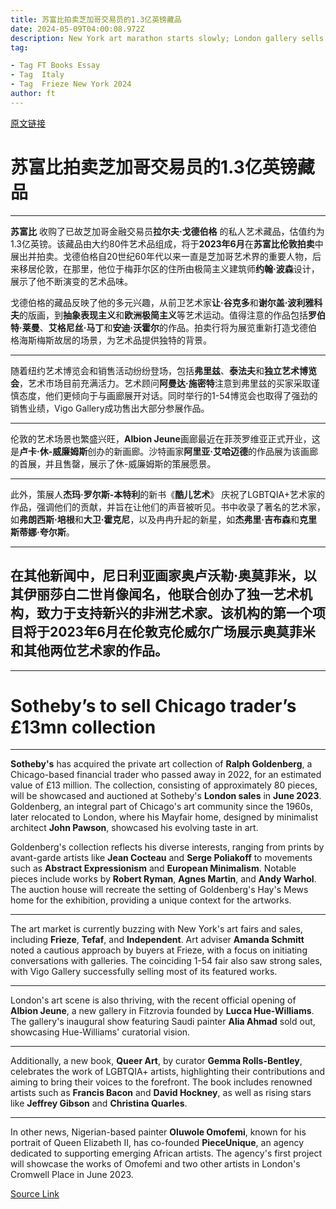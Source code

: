 ```yaml
---
title: 苏富比拍卖芝加哥交易员的1.3亿英镑藏品
date: 2024-05-09T04:00:08.972Z
description: New York art marathon starts slowly; London gallery sells out first show; new book highlights queer art
tag: 

- Tag FT Books Essay
- Tag  Italy
- Tag  Frieze New York 2024
author: ft
---
```


[原文链接](https://ft.com/content/89df7375-3791-426d-b463-7a6108cfdac9)

# 苏富比拍卖芝加哥交易员的1.3亿英镑藏品

---

**苏富比** 收购了已故芝加哥金融交易员**拉尔夫·戈德伯格** 的私人艺术藏品，估值约为1.3亿英镑。该藏品由大约80件艺术品组成，将于**2023年6月**在**苏富比伦敦拍卖**中展出并拍卖。戈德伯格自20世纪60年代以来一直是芝加哥艺术界的重要人物，后来移居伦敦，在那里，他位于梅菲尔区的住所由极简主义建筑师**约翰·波森**设计，展示了他不断演变的艺术品味。

戈德伯格的藏品反映了他的多元兴趣，从前卫艺术家**让·谷克多**和**谢尔盖·波利雅科夫**的版画，到**抽象表现主义**和**欧洲极简主义**等艺术运动。值得注意的作品包括**罗伯特·莱曼**、**艾格尼丝·马丁**和**安迪·沃霍尔**的作品。拍卖行将为展览重新打造戈德伯格海斯梅斯故居的场景，为艺术品提供独特的背景。

---

随着纽约艺术博览会和销售活动纷纷登场，包括**弗里兹**、**泰法夫**和**独立艺术博览会**，艺术市场目前充满活力。艺术顾问**阿曼达·施密特**注意到弗里兹的买家采取谨慎态度，他们更倾向于与画廊展开对话。同时举行的1-54博览会也取得了强劲的销售业绩，Vigo Gallery成功售出大部分参展作品。

---

伦敦的艺术场景也繁盛兴旺，**Albion Jeune**画廊最近在菲茨罗维亚正式开业，这是**卢卡·休-威廉姆斯**创办的新画廊。沙特画家**阿里亚·艾哈迈德**的作品展为该画廊的首展，并且售罄，展示了休-威廉姆斯的策展愿景。

---

此外，策展人**杰玛·罗尔斯-本特利**的新书《**酷儿艺术**》 庆祝了LGBTQIA+艺术家的作品，强调他们的贡献，并旨在让他们的声音被听见。书中收录了著名的艺术家，如**弗朗西斯·培根**和**大卫·霍克尼**，以及冉冉升起的新星，如**杰弗里·吉布森**和**克里斯蒂娜·夸尔斯**。

---

在其他新闻中，尼日利亚画家**奥卢沃勒·奥莫菲米**，以其伊丽莎白二世肖像闻名，他联合创办了**独一艺术**机构，致力于支持新兴的非洲艺术家。该机构的第一个项目将于2023年6月在伦敦克伦威尔广场展示奥莫菲米和其他两位艺术家的作品。
---

---

# Sotheby’s to sell Chicago trader’s £13mn collection

---

**Sotheby's** has acquired the private art collection of **Ralph Goldenberg**, a Chicago-based financial trader who passed away in 2022, for an estimated value of £13 million. The collection, consisting of approximately 80 pieces, will be showcased and auctioned at Sotheby's **London sales** in **June 2023**. Goldenberg, an integral part of Chicago's art community since the 1960s, later relocated to London, where his Mayfair home, designed by minimalist architect **John Pawson**, showcased his evolving taste in art. 

Goldenberg's collection reflects his diverse interests, ranging from prints by avant-garde artists like **Jean Cocteau** and **Serge Poliakoff** to movements such as **Abstract Expressionism** and **European Minimalism**. Notable pieces include works by **Robert Ryman**, **Agnes Martin**, and **Andy Warhol**. The auction house will recreate the setting of Goldenberg's Hay's Mews home for the exhibition, providing a unique context for the artworks. 

---

The art market is currently buzzing with New York's art fairs and sales, including **Frieze**, **Tefaf**, and **Independent**. Art adviser **Amanda Schmitt** noted a cautious approach by buyers at Frieze, with a focus on initiating conversations with galleries. The coinciding 1-54 fair also saw strong sales, with Vigo Gallery successfully selling most of its featured works. 

---

London's art scene is also thriving, with the recent official opening of **Albion Jeune**, a new gallery in Fitzrovia founded by **Lucca Hue-Williams**. The gallery's inaugural show featuring Saudi painter **Alia Ahmad** sold out, showcasing Hue-Williams' curatorial vision. 

---

Additionally, a new book, **Queer Art**, by curator **Gemma Rolls-Bentley**, celebrates the work of LGBTQIA+ artists, highlighting their contributions and aiming to bring their voices to the forefront. The book includes renowned artists such as **Francis Bacon** and **David Hockney**, as well as rising stars like **Jeffrey Gibson** and **Christina Quarles**. 

---

In other news, Nigerian-based painter **Oluwole Omofemi**, known for his portrait of Queen Elizabeth II, has co-founded **PieceUnique**, an agency dedicated to supporting emerging African artists. The agency's first project will showcase the works of Omofemi and two other artists in London's Cromwell Place in June 2023.

[Source Link](https://ft.com/content/89df7375-3791-426d-b463-7a6108cfdac9)


